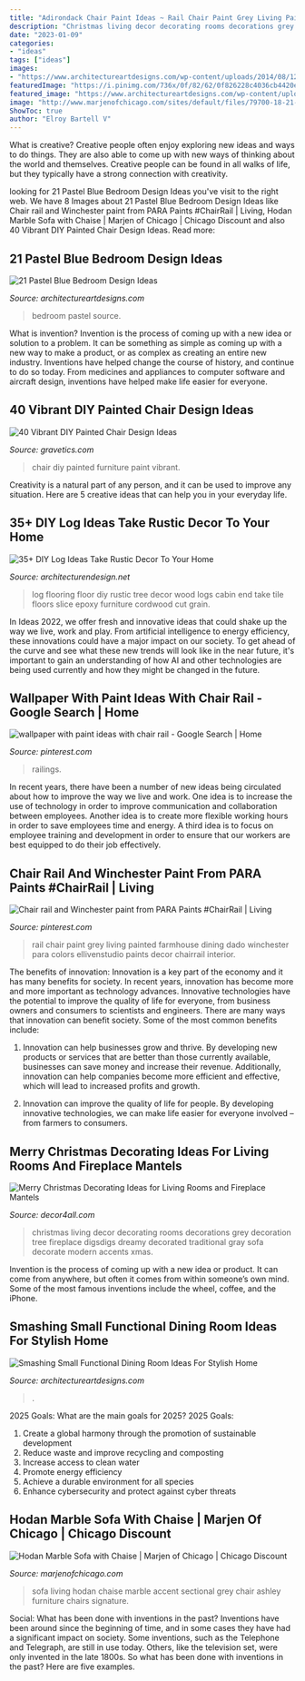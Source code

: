 ```yaml
---
title: "Adirondack Chair Paint Ideas ~ Rail Chair Paint Grey Living Painted Farmhouse Dining Dado Winchester Para Colors Ellivenstudio Paints Decor Chairrail Interior"
description: "Christmas living decor decorating rooms decorations grey decoration tree fireplace digsdigs dreamy decorated traditional gray sofa decorate modern accents xmas"
date: "2023-01-09"
categories:
- "ideas"
tags: ["ideas"]
images:
- "https://www.architectureartdesigns.com/wp-content/uploads/2014/08/1221.jpg"
featuredImage: "https://i.pinimg.com/736x/0f/82/62/0f826228c4036cb4420e78e2501e362b--chair-railing-railings.jpg"
featured_image: "https://www.architectureartdesigns.com/wp-content/uploads/2014/08/1221.jpg"
image: "http://www.marjenofchicago.com/sites/default/files/79700-18-21-11-T-C.jpg"
ShowToc: true
author: "Elroy Bartell V"
---
```



What is creative?
Creative people often enjoy exploring new ideas and ways to do things. They are also able to come up with new ways of thinking about the world and themselves. Creative people can be found in all walks of life, but they typically have a strong connection with creativity.

	

		
looking for 21 Pastel Blue Bedroom Design Ideas you've visit to the right web. We have 8 Images about 21 Pastel Blue Bedroom Design Ideas like Chair rail and Winchester paint from PARA Paints #ChairRail | Living, Hodan Marble Sofa with Chaise | Marjen of Chicago | Chicago Discount and also 40 Vibrant DIY Painted Chair Design Ideas. Read more:
		
    
## 21 Pastel Blue Bedroom Design Ideas

<img loading=lazy src="https://www.architectureartdesigns.com/wp-content/uploads/2015/05/1910-630x840.jpg" onerror="this.onerror=null;this.src='https://tse4.mm.bing.net/th?id=OIP.BL2dCL-65xi1GIp7rN_o4AHaJ4&amp;pid=15.1';" alt="21 Pastel Blue Bedroom Design Ideas">

_Source: architectureartdesigns.com_

>bedroom pastel source. 

	

What is invention?
Invention is the process of coming up with a new idea or solution to a problem. It can be something as simple as coming up with a new way to make a product, or as complex as creating an entire new industry. Inventions have helped change the course of history, and continue to do so today. From medicines and appliances to computer software and aircraft design, inventions have helped make life easier for everyone.

    
## 40 Vibrant DIY Painted Chair Design Ideas

<img loading=lazy src="http://www.gravetics.com/wp-content/uploads/2017/08/DIY-Chair-Furniture-Art-Look-at-what-a-little-paint-and-fabric-can-do-to-and-old-chair.jpg" onerror="this.onerror=null;this.src='https://tse4.mm.bing.net/th?id=OIP.5fc6ID9aAkxFa6m4nhvbUgHaNO&amp;pid=15.1';" alt="40 Vibrant DIY Painted Chair Design Ideas">

_Source: gravetics.com_

>chair diy painted furniture paint vibrant. 

	

Creativity is a natural part of any person, and it can be used to improve any situation. Here are 5 creative ideas that can help you in your everyday life.

    
## 35+ DIY Log Ideas Take Rustic Decor To Your Home

<img loading=lazy src="http://cdn.architecturendesign.net/wp-content/uploads/2014/09/31-floor-log1.jpg" onerror="this.onerror=null;this.src='https://tse3.mm.bing.net/th?id=OIP.hVDtXUJvbm6_nT_ubbFAewHaFA&amp;pid=15.1';" alt="35+ DIY Log Ideas Take Rustic Decor To Your Home">

_Source: architecturendesign.net_

>log flooring floor diy rustic tree decor wood logs cabin end take tile floors slice epoxy furniture cordwood cut grain. 

	

In Ideas 2022, we offer fresh and innovative ideas that could shake up the way we live, work and play. From artificial intelligence to energy efficiency, these innovations could have a major impact on our society. To get ahead of the curve and see what these new trends will look like in the near future, it's important to gain an understanding of how AI and other technologies are being used currently and how they might be changed in the future.

    
## Wallpaper With Paint Ideas With Chair Rail - Google Search | Home

<img loading=lazy src="https://i.pinimg.com/736x/0f/82/62/0f826228c4036cb4420e78e2501e362b--chair-railing-railings.jpg" onerror="this.onerror=null;this.src='https://tse1.mm.bing.net/th?id=OIP.yDDUzS4HiBLoo14BBMGFkgHaE8&amp;pid=15.1';" alt="wallpaper with paint ideas with chair rail - Google Search | Home">

_Source: pinterest.com_

>railings. 

	

In recent years, there have been a number of new ideas being circulated about how to improve the way we live and work. One idea is to increase the use of technology in order to improve communication and collaboration between employees. Another idea is to create more flexible working hours in order to save employees time and energy. A third idea is to focus on employee training and development in order to ensure that our workers are best equipped to do their job effectively.

    
## Chair Rail And Winchester Paint From PARA Paints #ChairRail | Living

<img loading=lazy src="https://i.pinimg.com/736x/0e/3d/61/0e3d61f1fce41f28026440c4b3f4e74c.jpg" onerror="this.onerror=null;this.src='https://tse3.mm.bing.net/th?id=OIP.N9xFJwxnnH2gU7yoI2C1hQHaLH&amp;pid=15.1';" alt="Chair rail and Winchester paint from PARA Paints #ChairRail | Living">

_Source: pinterest.com_

>rail chair paint grey living painted farmhouse dining dado winchester para colors ellivenstudio paints decor chairrail interior. 

	

The benefits of innovation:
Innovation is a key part of the economy and it has many benefits for society. In recent years, innovation has become more and more important as technology advances. Innovative technologies have the potential to improve the quality of life for everyone, from business owners and consumers to scientists and engineers.
There are many ways that innovation can benefit society. Some of the most common benefits include: 

1. Innovation can help businesses grow and thrive. By developing new products or services that are better than those currently available, businesses can save money and increase their revenue. Additionally, innovation can help companies become more efficient and effective, which will lead to increased profits and growth. 

2. Innovation can improve the quality of life for people. By developing innovative technologies, we can make life easier for everyone involved – from farmers to consumers.

    
## Merry Christmas Decorating Ideas For Living Rooms And Fireplace Mantels

<img loading=lazy src="https://decor4all.com/wp-content/uploads/2013/12/traditional-christmas-decorating-living-room-fireplace-9.jpg" onerror="this.onerror=null;this.src='https://tse2.mm.bing.net/th?id=OIP.xZR5YYSyRfvbMxHMDHAXtAHaFR&amp;pid=15.1';" alt="Merry Christmas Decorating Ideas for Living Rooms and Fireplace Mantels">

_Source: decor4all.com_

>christmas living decor decorating rooms decorations grey decoration tree fireplace digsdigs dreamy decorated traditional gray sofa decorate modern accents xmas. 

	

Invention is the process of coming up with a new idea or product. It can come from anywhere, but often it comes from within someone’s own mind. Some of the most famous inventions include the wheel, coffee, and the iPhone.

    
## Smashing Small Functional Dining Room Ideas For Stylish Home

<img loading=lazy src="https://www.architectureartdesigns.com/wp-content/uploads/2014/08/1221.jpg" onerror="this.onerror=null;this.src='https://tse4.mm.bing.net/th?id=OIP.TxF6f9VqjAW-NQZARNN4GgHaE8&amp;pid=15.1';" alt="Smashing Small Functional Dining Room Ideas For Stylish Home">

_Source: architectureartdesigns.com_

>. 

	

2025 Goals: What are the main goals for 2025?
2025 Goals: 
1. Create a global harmony through the promotion of sustainable development 
2. Reduce waste and improve recycling and composting 
3. Increase access to clean water 
4. Promote energy efficiency 
5. Achieve a durable environment for all species 
6. Enhance cybersecurity and protect against cyber threats 

    
## Hodan Marble Sofa With Chaise | Marjen Of Chicago | Chicago Discount

<img loading=lazy src="http://www.marjenofchicago.com/sites/default/files/79700-18-21-11-T-C.jpg" onerror="this.onerror=null;this.src='https://tse4.mm.bing.net/th?id=OIP.dspQwRbOtvH-um-l6Zc44AHaF7&amp;pid=15.1';" alt="Hodan Marble Sofa with Chaise | Marjen of Chicago | Chicago Discount">

_Source: marjenofchicago.com_

>sofa living hodan chaise marble accent sectional grey chair ashley furniture chairs signature. 

	

Social: What has been done with inventions in the past?
Inventions have been around since the beginning of time, and in some cases they have had a significant impact on society. Some inventions, such as the Telephone and Telegraph, are still in use today. Others, like the television set, were only invented in the late 1800s. So what has been done with inventions in the past? Here are five examples.

